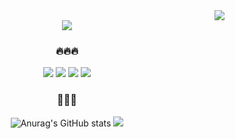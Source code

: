 <div align="right">
<a href="https://gogyoonga.tistory.com/"><img src="https://hits.seeyoufarm.com/api/count/incr/badge.svg?url=https%3A%2F%2Fgithub.com%2Fgogyoonga%2Fhit-counter&count_bg=%237E57C2&title_bg=%23FFFFFF&icon=&icon_color=%23FFFFFF&title=%F0%9F%90%BF%EF%B8%8F&edge_flat=true"/></a>
</div>

<div align="center">
<!-- header -->
  
<img src="https://capsule-render.vercel.app/api?type=waving&color=0:fce4ec,100:ffcdd2&height=180&fontAlignY=36&section=header&text=GOGYOONGA's%20GitHub%20&fontSize=35&fontColor=7e57c2" />

  <br>
  <h3> 🔥🔥🔥</h3>
  <img src="https://img.shields.io/badge/Unity-f8bbd0?style=flat-square&logo=java&logoColor=white"/>
    <img src="https://img.shields.io/badge/Java-f8bbd0?style=flat-square&logo=java&logoColor=white"/>
    <img src="https://img.shields.io/badge/JavaScript-f8bbd0?style=flat&logo=JavaScript&logoColor=white"/>
    <img src="https://img.shields.io/badge/%F0%9F%92%9B-WellSeeCoding-9c8&logoColor=white" />
  <br>
</div>
<div align="center"; float: right;>
  <h3> 💎💎💎 </h3>
  
  ![Anurag's GitHub stats](https://github-readme-stats.vercel.app/api?username=gogyoonga&show_icons=true&theme=buefy)
  <img src="https://github-readme-stats.vercel.app/api/top-langs/?username=gogyoonga&exclude_repo=dkssud8150.github.io&layout=compact&theme=buefy" />
</div>
